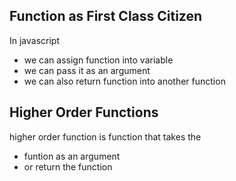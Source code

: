 ## Function as First Class Citizen
In javascript 
- we can assign function into variable
- we can pass it as an argument
- we can also return function into another function

## Higher Order Functions
higher order function is function that takes the 
- funtion as an argument 
- or return the function

